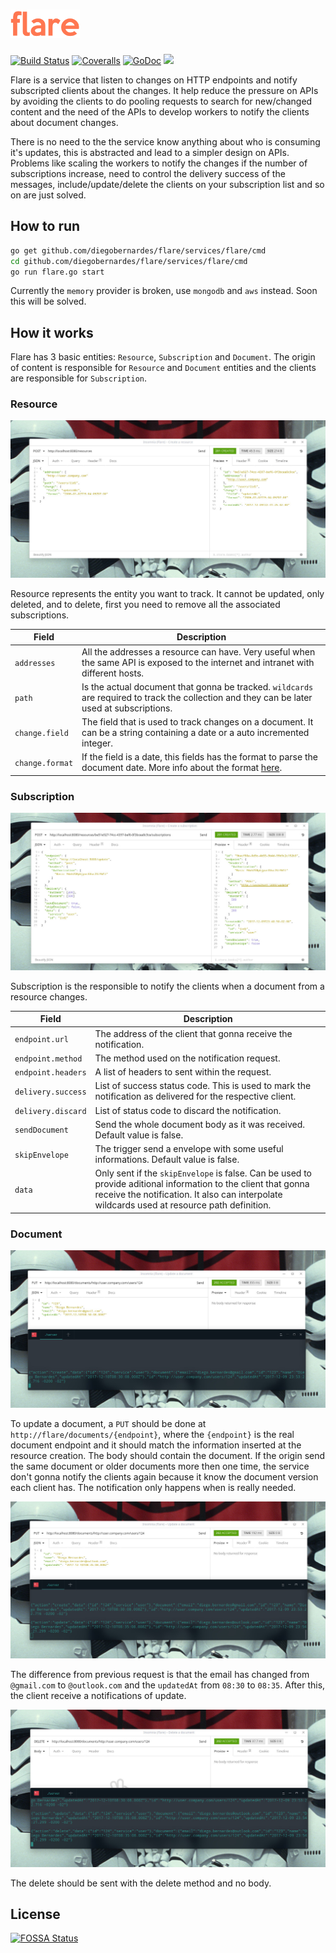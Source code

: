 # <img src="doc/logo.png" border="0" alt="flare" height="45">
<a href="https://travis-ci.org/diegobernardes/flare"><img src="https://img.shields.io/travis/diegobernardes/flare/master.svg?style=flat-square" alt="Build Status"></a>
<a href="https://coveralls.io/github/diegobernardes/flare"><img src="https://img.shields.io/coveralls/diegobernardes/flare/master.svg?style=flat-square" alt="Coveralls"></a>
<a href="https://godoc.org/github.com/diegobernardes/flare"><img src="https://img.shields.io/badge/api-reference-blue.svg?style=flat-square" alt="GoDoc"></a>
<a href="https://app.fossa.io/projects/git%2Bgithub.com%2Fdiegobernardes%2Fflare?ref=badge_shield" alt="FOSSA Status"><img src="https://app.fossa.io/api/projects/git%2Bgithub.com%2Fdiegobernardes%2Fflare.svg?type=shield"/></a>

Flare is a service that listen to changes on HTTP endpoints and notify subscripted clients about the changes. It help reduce the pressure on APIs by avoiding the clients to do pooling requests to search for new/changed content and the need of the APIs to develop workers to notify the clients about document changes.

There is no need to the the service know anything about who is consuming it's updates, this is abstracted and lead to a simpler design on APIs. Problems like scaling the workers to notify the changes if the number of subscriptions increase, need to control the delivery success of the messages, include/update/delete the clients on your subscription list and so on are just solved.

## How to run
```bash
go get github.com/diegobernardes/flare/services/flare/cmd
cd github.com/diegobernardes/flare/services/flare/cmd
go run flare.go start
```

Currently the `memory` provider is broken, use `mongodb` and `aws` instead. Soon this will be solved.

## How it works
Flare has 3 basic entities: `Resource`, `Subscription` and `Document`. The origin of content is responsible for `Resource` and `Document` entities and the clients are responsible for `Subscription`.

### Resource
<p align="center">
	<img src="doc/resource.jpg">
<p>

Resource represents the entity you want to track. It cannot be updated, only deleted, and to delete, first you need to remove all the associated subscriptions.


| Field  | Description |
| ------------- | ------------- |
| `addresses` | All the addresses a resource can have. Very useful when the same API is exposed to the internet and intranet with different hosts. |
| `path` | Is the actual document that gonna be tracked. `wildcards` are required to track the collection and they can be later used at subscriptions. |
| `change.field` | The field that is used to track changes on a document. It can be a string containing a date or a auto incremented integer. |
| `change.format` | If the field is a date, this fields has the format to parse the document date. More info about the format [here](https://golang.org/pkg/time/#pkg-constants). |


### Subscription
<p align="center">
	<img src="doc/subscription.jpg">
<p>


Subscription is the responsible to notify the clients when a document from a resource changes.

| Field  | Description |
| ------------- | ------------- |
| `endpoint.url` | The address of the client that gonna receive the notification. |
| `endpoint.method` | The method used on the notification request. |
| `endpoint.headers` | A list of headers to sent within the request. |
| `delivery.success` | List of success status code. This is used to mark the notification as delivered for the respective client. |
| `delivery.discard` | List of status code to discard the notification. |
| `sendDocument` | Send the whole document body as it was received. Default value is false. |
| `skipEnvelope` | The trigger send a envelope with some useful informations. Default value is false. |
| `data` | Only sent if the `skipEnvelope` is false. Can be used to provide aditional information to the client that gonna receive the notification. It also can interpolate wildcards used at resource path definition. |

### Document
<p align="center">
	<img src="doc/document-create.jpg">
<p>

To update a document, a `PUT` should be done at `http://flare/documents/{endpoint}`, where the `{endpoint}` is the real document endpoint and it should match the information inserted at the resource creation. The body should contain the document.
If the origin send the same document or older documents more then one time, the service don't gonna notify the clients again because it know the document version each client has. The notification only happens when is really needed.  

<p align="center">
	<img src="doc/document-update.jpg">
<p>

The difference from previous request is that the email has changed from `@gmail.com` to `@outlook.com` and the `updatedAt` from `08:30` to `08:35`. After this, the client receive a notifications of update.

<p align="center">
	<img src="doc/document-delete.jpg">
<p>

The delete should be sent with the delete method and no body.


## License
[![FOSSA Status](https://app.fossa.io/api/projects/git%2Bgithub.com%2Fdiegobernardes%2Fflare.svg?type=large)](https://app.fossa.io/projects/git%2Bgithub.com%2Fdiegobernardes%2Fflare?ref=badge_large)